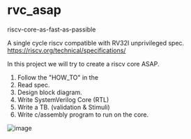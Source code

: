 # rvc_asap
riscv-core-as-fast-as-passible

A single cycle riscv compatible with RV32I unprivileged spec.  
https://riscv.org/technical/specifications/


In this project we will try to create a riscv core ASAP.
1. Follow the "HOW_TO" in the 
2. Read spec.
3. Design block diagram.
4. Write SystemVerilog Core (RTL)
5. Write a TB. (validation & Stimuli)
6. Write c/assembly  program to run on the core.

![image](https://user-images.githubusercontent.com/81047407/144105078-72bd7baa-60a2-4b69-9d82-fe7698a0cf07.png)
